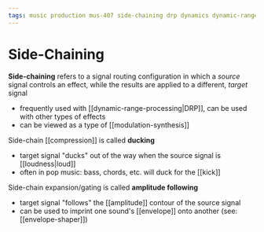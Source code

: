```yaml
---
tags: music production mus-407 side-chaining drp dynamics dynamic-range dynamic-range-processing compression
---
```


# Side-Chaining

**Side-chaining** refers to a signal routing configuration in which a _source_ signal controls an effect, while the results are applied to a different, _target_ signal

- frequently used with [[dynamic-range-processing|DRP]], can be used with other types of effects
- can be viewed as a type of [[modulation-synthesis]]

Side-chain [[compression]] is called **ducking**

- target signal "ducks" out of the way when the source signal is [[loudness|loud]]
- often in pop music: bass, chords, etc. will duck for the [[kick]]

Side-chain expansion/gating is called **amplitude following**

- target signal "follows" the [[amplitude]] contour of the source signal
- can be used to imprint one sound's [[envelope]] onto another (see: [[envelope-shaper]])
